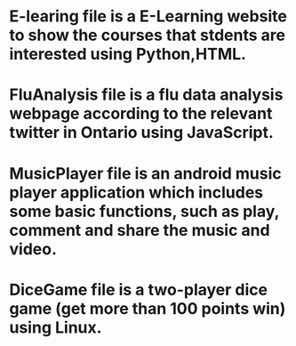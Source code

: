 # E-learing file is a E-Learning website to show the courses that stdents are interested using Python,HTML.
# FluAnalysis file is a flu data analysis webpage according to the relevant twitter in Ontario using JavaScript.
# MusicPlayer file is an android music player application which includes some basic functions, such as play, comment and share the music and video.
# DiceGame file is a two-player dice game (get more than 100 points win) using Linux.
